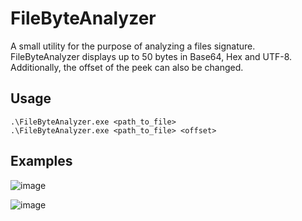 # FileByteAnalyzer
A small utility for the purpose of analyzing a files signature.
FileByteAnalyzer displays up to 50 bytes in Base64, Hex and UTF-8. Additionally, the offset of the peek can also be changed. 
## Usage
`.\FileByteAnalyzer.exe <path_to_file>`  
`.\FileByteAnalyzer.exe <path_to_file> <offset>`
## Examples
![image](https://github.com/mastodonus/FileByteAnalyzer/assets/20324266/2ad5091c-1e17-4747-8847-a0a7544762a8)   



![image](https://github.com/mastodonus/FileByteAnalyzer/assets/20324266/279c7ee2-4ac2-481d-9ece-70fb3810a620)
